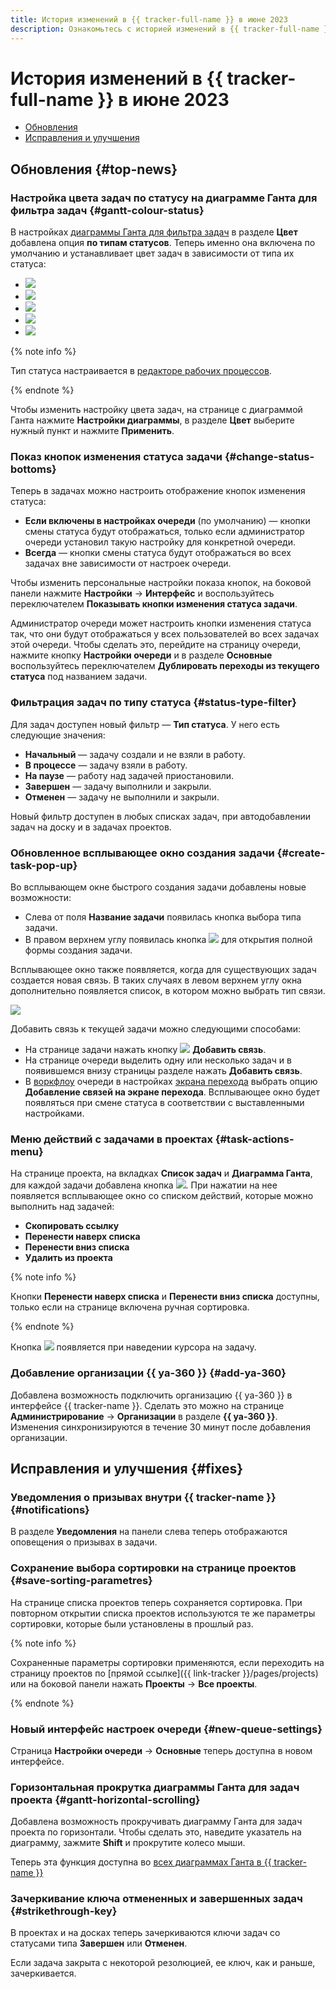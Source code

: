 ```yaml
---
title: История изменений в {{ tracker-full-name }} в июне 2023
description: Ознакомьтесь с историей изменений в {{ tracker-full-name }} за июнь 2023.
---
```


# История изменений в {{ tracker-full-name }} в июне 2023

* [Обновления](#top-news)
* [Исправления и улучшения](#fixes)

## Обновления {#top-news}

### Настройка цвета задач по статусу на диаграмме Ганта для фильтра задач {#gantt-colour-status}

В настройках [диаграммы Ганта для фильтра задач](../gantt/search.md) в разделе **Цвет** добавлена опция **по типам статусов**. Теперь именно она включена по умолчанию и устанавливает цвет задач в зависимости от типа их статуса:

* ![](../../_assets/tracker/changelogs/status-1-open.svg)
* ![](../../_assets/tracker/changelogs/status-2-in-progress.svg)
* ![](../../_assets/tracker/changelogs/status-3-needs-info.svg)
* ![](../../_assets/tracker/changelogs/status-4-solved.svg)
* ![](../../_assets/tracker/changelogs/status-5-closed.svg)

{% note info %}

Тип статуса настраивается в [редакторе рабочих процессов](../manager/workflow.md).

{% endnote %}

Чтобы изменить настройку цвета задач, на странице с диаграммой Ганта нажмите **Настройки диаграммы**, в разделе **Цвет** выберите нужный пункт и нажмите **Применить**.

### Показ кнопок изменения статуса задачи {#change-status-bottoms}

Теперь в задачах можно настроить отображение кнопок изменения статуса:
- **Если включены в настройках очереди** (по умолчанию) — кнопки смены статуса будут отображаться, только если администратор очереди установил такую настройку для конкретной очереди.
- **Всегда** — кнопки смены статуса будут отображаться во всех задачах вне зависимости от настроек очереди.

Чтобы изменить персональные настройки показа кнопок, на боковой панели нажмите **Настройки** → **Интерфейс** и воспользуйтесь переключателем **Показывать кнопки изменения статуса задачи**.

Администратор очереди может настроить кнопки изменения статуса так, что они будут отображаться у всех пользователей во всех задачах этой очереди. Чтобы сделать это, перейдите на страницу очереди, нажмите кнопку **Настройки очереди** и в разделе **Основные** воспользуйтесь переключателем **Дублировать переходы из текущего статуса** под названием задачи.

### Фильтрация задач по типу статуса {#status-type-filter}
Для задач доступен новый фильтр — **Тип статуса**. У него есть следующие значения:
- **Начальный** — задачу создали и не взяли в работу.
- **В процессе** — задачу взяли в работу.
- **На паузе** — работу над задачей приостановили.
- **Завершен** — задачу выполнили и закрыли.
- **Отменен** — задачу не выполнили и закрыли.

Новый фильтр доступен в любых списках задач, при автодобавлении задач на доску и в задачах проектов.


### Обновленное всплывающее окно создания задачи {#create-task-pop-up}

Во всплывающем окне быстрого создания задачи добавлены новые возможности:
- Слева от поля **Название задачи** появилась кнопка выбора типа задачи.
- В правом верхнем углу появилась кнопка ![](../../_assets/tracker/svg/open-full.svg) для открытия полной формы создания задачи.

Всплывающее окно также появляется, когда для существующих задач создается новая связь. В таких случаях в левом верхнем углу окна дополнительно появляется список, в котором можно выбрать тип связи.

![](../../_assets/tracker/changelogs/new-create-task-pop-up.png)

Добавить связь к текущей задачи можно следующими способами:

- На странице задачи нажать кнопку ![](../../_assets/tracker/svg/add-task.svg) **Добавить связь**.
- На странице очереди выделить одну или несколько задач и в появившемся внизу страницы разделе нажать **Добавить связь**.
- В [воркфлоу](../manager/add-workflow.md) очереди в настройках [экрана перехода](../manager/workflow-action-edit.md) выбрать опцию **Добавление связей на экране перехода**. Всплывающее окно будет появляться при смене статуса в соответствии с выставленными настройками.

### Меню действий с задачами в проектах {#task-actions-menu}

На странице проекта, на вкладках **Список задач** и **Диаграмма Ганта**, для каждой задачи добавлена кнопка ![](../../_assets/tracker/svg/still.svg). При нажатии на нее появляется всплывающее окно со списком действий, которые можно выполнить над задачей:

- **Скопировать ссылку**
- **Перенести наверх списка**
- **Перенести вниз списка**
- **Удалить из проекта**

{% note info %}

Кнопки **Перенести наверх списка** и **Перенести вниз списка** доступны, только если на странице включена ручная сортировка.

{% endnote %}

Кнопка ![](../../_assets/tracker/svg/still.svg) появляется при наведении курсора на задачу.


### Добавление организации {{ ya-360 }} {#add-ya-360}

Добавлена возможность подключить организацию {{ ya-360 }} в интерфейсе {{ tracker-name }}. Сделать это можно на странице **Администрирование** → **Организации** в разделе **{{ ya-360 }}**. Изменения синхронизируются в течение 30 минут после добавления организации. 


## Исправления и улучшения {#fixes}

### Уведомления о призывах внутри {{ tracker-name }} {#notifications}

В разделе **Уведомления** на панели слева теперь отображаются оповещения о призывах в задачи.

### Сохранение выбора сортировки на странице проектов {#save-sorting-parametres}

На странице списка проектов теперь сохраняется сортировка. При повторном открытии списка проектов используются те же параметры сортировки, которые были установлены в прошлый раз.

{% note info %}

Сохраненные параметры сортировки применяются, если переходить на страницу проектов по [прямой ссылке]({{ link-tracker }}/pages/projects) или на боковой панели нажать **Проекты** → **Все проекты**.

{% endnote %}

### Новый интерфейс настроек очереди {#new-queue-settings}

Страница **Настройки очереди** → **Основные** теперь доступна в новом интерфейсе.

### Горизонтальная прокрутка диаграммы Ганта для задач проекта {#gantt-horizontal-scrolling}

Добавлена возможность прокручивать диаграмму Ганта для задач проекта по горизонтали. Чтобы сделать это, наведите указатель на диаграмму, зажмите **Shift** и прокрутите колесо мыши.

Теперь эта функция доступна во [всех диаграммах Ганта в {{ tracker-name }}](../gantt/overview.md)

### Зачеркивание ключа отмененных и завершенных задач {#strikethrough-key}

В проектах и на досках теперь зачеркиваются ключи задач со статусами типа **Завершен** или **Отменен**.

Если задача закрыта с некоторой резолюцией, ее ключ, как и раньше, зачеркивается.